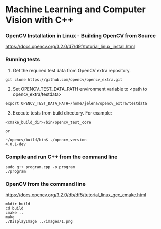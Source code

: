 # Machine Learning and Computer Vision with C++

### OpenCV Installation in Linux - Building OpenCV from Source

https://docs.opencv.org/3.2.0/d7/d9f/tutorial_linux_install.html


### Running tests


1. Get the required test data from OpenCV extra repository.

```
git clone https://github.com/opencv/opencv_extra.git
```

2. Set OPENCV_TEST_DATA_PATH environment variable to <path to opencv_extra/testdata>

```
export OPENCV_TEST_DATA_PATH=/home/jelena/opencv_extra/testdata
```
    
3. Execute tests from build directory. For example:

```
<cmake_build_dir>/bin/opencv_test_core

or

~/opencv/build/bin$ ./opencv_version 
4.0.1-dev
```

### Compile and run C++ from the command line

```
sudo g++ program.cpp -o program
./program
```

### OpenCV from the command line

https://docs.opencv.org/3.2.0/db/df5/tutorial_linux_gcc_cmake.html

```
mkdir build
cd build
cmake ..
make
./DisplayImage ../images/1.png
```
